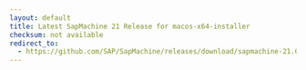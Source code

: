 ```yaml
---
layout: default
title: Latest SapMachine 21 Release for macos-x64-installer
checksum: not available
redirect_to:
  - https://github.com/SAP/SapMachine/releases/download/sapmachine-21.0.1/sapmachine-jdk-21.0.1_macos-x64_bin.dmg
---
```

